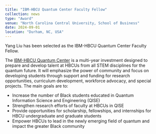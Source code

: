 ```yaml
---
title: "IBM-HBCU Quantum Center Faculty Fellow"
collection: news
type: "Award"
venue: "North Carolina Central University, School of Business"
date: 2024-09-01
location: "Durham, NC, USA"
---
```

Yang Liu has been selected as the IBM-HBCU Quantum Center Faculty Fellow.

The [IBM-HBCU Quantum Center](https://coas.howard.edu/research/research-initiatives/hbcu-quantum-howard-university) is a multi-year investment designed to prepare and develop talent at HBCUs from all STEM disciplines for the quantum future. It will emphasize the power of community and focus on developing students through support and funding for research opportunities, curriculum development, workforce advocacy, and special projects. The main goals are to:

* Increase the number of Black students educated in Quantum Information Science and Engineering (QISE)
* Strengthen research efforts of faculty at HBCUs in QISE
* Provide opportunities for scholarship, fellowships, and internships for HBCU undergraduate and graduate students
* Empower HBCUs to lead in the newly emerging field of quantum and impact the greater Black community

  


